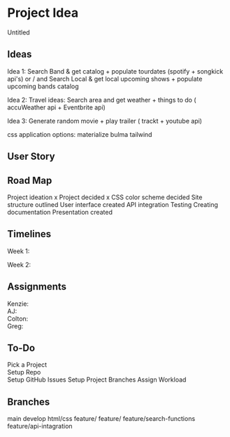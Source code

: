 # Project Idea  
Untitled  

## Ideas
Idea 1: Search Band & get catalog + populate tourdates (spotify + songkick api's) or / and Search Local & get local upcoming shows + populate upcoming bands catalog 

Idea 2: Travel ideas: Search area and get weather + things to do ( accuWeather api + Eventbrite api)

Idea 3: Generate random movie + play trailer ( trackt + youtube api)

css application options:
materialize
bulma
tailwind

## User Story


## Road Map  

Project ideation x
Project decided x
CSS color scheme decided
Site structure outlined
User interface created
API integration
Testing
Creating documentation
Presentation created

## Timelines

Week 1: 

Week 2:  

## Assignments  
Kenzie:   
AJ:  
Colton:  
Greg:  

## To-Do
Pick a Project  
Setup Repo  
Setup GitHub Issues
Setup Project Branches 
Assign Workload  

## Branches
main
develop
html/css
feature/
feature/
feature/search-functions
feature/api-intagration